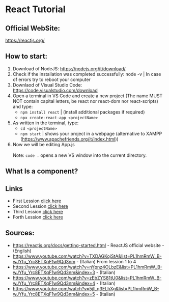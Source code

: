 # React Tutorial
## Official WebSite:
https://reactjs.org/
## How to start:
1) Download of NodeJS: https://nodejs.org/it/download/
2) Check if the installation was completed successfully: node -v | In case of errors try to reboot your computer
3) Downlaod of Visual Studio Code: https://code.visualstudio.com/download
4) Open a terminal in VS Code and create a new project (The name MUST NOT contain capital letters, be react nor react-dom nor react-scripts) and type:
    - ```npm install react``` | (install additional packages if required)
    - ```npx create-react-app <projectName>```
5) As written in the terminal, type:
    - ```cd <projectName>```
    - ```npm start``` | shows your project in a webpage (alternative to XAMPP (https://www.apachefriends.org/it/index.html))
6) Now we will be editing App.js 
<br><br>
Note: ```code .``` opens a new VS window into the current directory.
## What Is a component?
## Links
- First Lession [click here](./tutorial_1)
- Second Lession [click here](./tutorial_2)
- Third Lession [click here](./tutorial_3)
- Forth Lession [click here](./tutorial_4)
## Sources:
- https://reactjs.org/docs/getting-started.html - ReactJS official website                    - (English)
- https://www.youtube.com/watch?v=TXDAGKojStA&list=PL1hmRmW_B-wJYfu_Yrc8ETXqF1w9Qd3nm         - (Italian)   From lession 1 to 4
- https://www.youtube.com/watch?v=nYpnz4OLbzE&list=PL1hmRmW_B-wJYfu_Yrc8ETXqF1w9Qd3nm&index=3 - (Italian)
- https://www.youtube.com/watch?v=zEbZYS81tU0&list=PL1hmRmW_B-wJYfu_Yrc8ETXqF1w9Qd3nm&index=4 - (Italian)
- https://www.youtube.com/watch?v=5jILq3ELhXg&list=PL1hmRmW_B-wJYfu_Yrc8ETXqF1w9Qd3nm&index=5 - (Italian)
